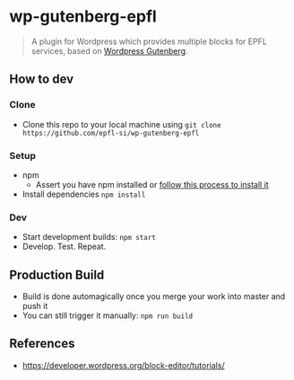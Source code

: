 # wp-gutenberg-epfl
> A plugin for Wordpress which provides multiple blocks for EPFL services, based on [Wordpress Gutenberg](https://github.com/WordPress/gutenberg).

## How to dev

### Clone
- Clone this repo to your local machine using `git clone https://github.com/epfl-si/wp-gutenberg-epfl`
 
### Setup
- npm
    - Assert you have npm installed or [follow this process to install it](https://developer.wordpress.org/block-editor/tutorials/devenv/)
- Install dependencies `npm install`

 ### Dev
- Start development builds: `npm start`
- Develop. Test. Repeat.

## Production Build
- Build is done automagically once you merge your work into master and push it
- You can still trigger it manually: `npm run build`

## References
- https://developer.wordpress.org/block-editor/tutorials/
